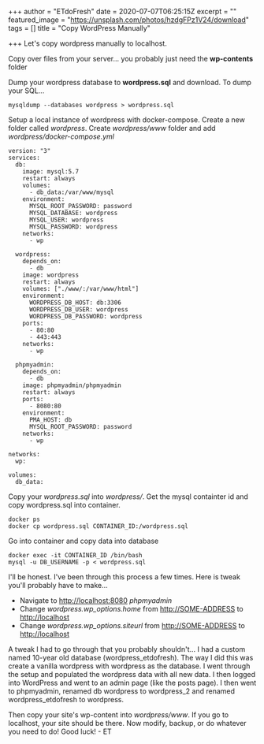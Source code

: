 +++
author = "ETdoFresh"
date = 2020-07-07T06:25:15Z
excerpt = ""
featured_image = "https://unsplash.com/photos/hzdgFPz1V24/download"
tags = []
title = "Copy WordPress Manually"

+++
Let's copy wordpress manually to localhost.

Copy over files from your server... you probably just need the **wp-contents** folder

Dump your wordpress database to **wordpress.sql** and download. To dump your SQL...

    mysqldump --databases wordpress > wordpress.sql

Setup a local instance of wordpress with docker-compose. Create a new folder called _wordpress_. Create _wordpress/www_ folder and add _wordpress/docker-compose.yml_

    version: "3"
    services:
      db:
        image: mysql:5.7
        restart: always
        volumes:
          - db_data:/var/www/mysql
        environment:
          MYSQL_ROOT_PASSWORD: password
          MYSQL_DATABASE: wordpress
          MYSQL_USER: wordpress
          MYSQL_PASSWORD: wordpress
        networks:
          - wp
    
      wordpress:
        depends_on:
          - db
        image: wordpress
        restart: always
        volumes: ["./www/:/var/www/html"]
        environment:
          WORDPRESS_DB_HOST: db:3306
          WORDPRESS_DB_USER: wordpress
          WORDPRESS_DB_PASSWORD: wordpress
        ports:
          - 80:80
          - 443:443
        networks:
          - wp
    
      phpmyadmin:
        depends_on:
          - db
        image: phpmyadmin/phpmyadmin
        restart: always
        ports:
          - 8080:80
        environment:
          PMA_HOST: db
          MYSQL_ROOT_PASSWORD: password
        networks:
          - wp
    
    networks:
      wp:
      
    volumes:
      db_data:

Copy your _wordpress.sql_ into _wordpress/_. Get the mysql containter id and copy wordpress.sql into container.

    docker ps
    docker cp wordpress.sql CONTAINER_ID:/wordpress.sql

Go into container and copy data into database

    docker exec -it CONTAINER_ID /bin/bash
    mysql -u DB_USERNAME -p < wordpress.sql

I'll be honest. I've been through this process a few times. Here is tweak you'll probably have to make...

* Navigate to [http://localhost:8080](http://localhost:8080) _phpmyadmin_
* Change _wordpress.wp_options.home_ from [http://SOME-ADDRESS](http://SOME-ADDRESS) to [http://localhost](http://localhost)
* Change _wordpress.wp_options.siteurl_ from [http://SOME-ADDRESS](http://SOME-ADDRESS) to [http://localhost](http://localhost)

A tweak I had to go through that you probably shouldn't... I had a custom named 10-year old database (wordpress_etdofresh). The way I did this was create a vanilla wordpress with wordpress as the database. I went through the setup and populated the wordpress data with all new data. I then logged into WordPress and went to an admin page (like the posts page). I then went to phpmyadmin, renamed db wordpress to wordpress_2 and renamed wordpress_etdofresh to wordpress.

Then copy your site's wp-content into _wordpress/www_. If you go to localhost, your site should be there. Now modify, backup, or do whatever you need to do! Good luck! - ET